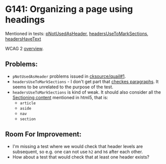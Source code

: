 
# G141: Organizing a page using headings

Mentioned in tests: [pNotUsedAsHeader](https://github.com/quailjs/quail/blob/2.2.15/src/js/custom/pNotUsedAsHeader.js), [headersUseToMarkSections](https://github.com/quailjs/quail/blob/2.2.15/src/js/custom/headersUseToMarkSections.js), [headersHaveText](https://github.com/quailjs/quail/blob/2.2.15/src/js/custom/headersHaveText.js)

WCAG 2 [overview](http://www.w3.org/TR/2015/NOTE-WCAG20-TECHS-20150226/G141).

## Problems:

* `pNotUsedAsHeader` problems issued in [cksource/quail#1](https://github.com/cksource/quail/issues/1).
* `headersUseToMarkSections` - I don't get part that [checkes paragraphs](https://github.com/quailjs/quail/blob/2.2.15/src/js/custom/headersUseToMarkSections.js#L2-16). It seems to be unrelated to the purpose of the test.
* `headersUseToMarkSections` is kind of weak. It should also consider all the [Sectioning content](http://www.w3.org/TR/html5/dom.html#sectioning-content-0) mentioned in html5, that is:
	* `article`
	* `aside`
	* `nav`
	* `section`

## Room For Improvement:

* I'm missing a test where we would check that header levels are subsequent, so e.g. one can not use `h2` and `h6` after each other.
* How about a test that would check that at least one header exists?
